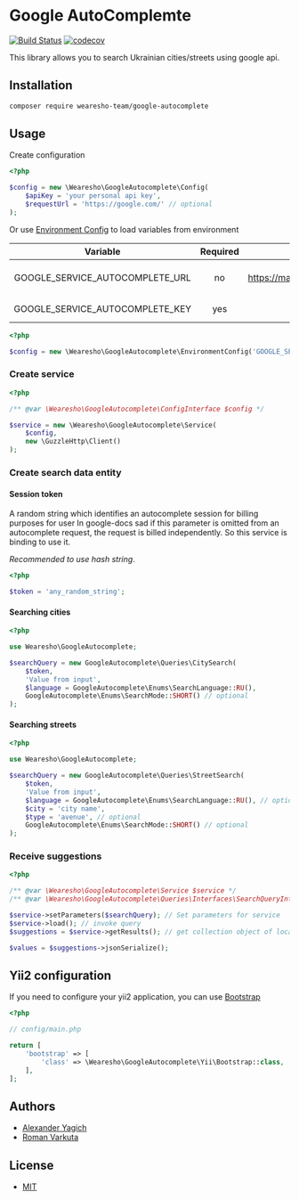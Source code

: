 # Google AutoComplemte
[![Build Status](https://travis-ci.org/wearesho-team/google-autocomplete.svg?branch=master)](https://travis-ci.org/wearesho-team/google-autocomplete)
[![codecov](https://codecov.io/gh/wearesho-team/google-autocomplete/branch/master/graph/badge.svg)](https://codecov.io/gh/wearesho-team/google-autocomplete)

This library allows you to search Ukrainian cities/streets using google api.

## Installation

```bash
composer require wearesho-team/google-autocomplete
```

## Usage

Create configuration

```php
<?php

$config = new \Wearesho\GoogleAutocomplete\Config(
    $apiKey = 'your personal api key',
    $requestUrl = 'https://google.com/' // optional
);
```

Or use [Environment Config](./src/EnvironmentConfig.php) to load variables from environment

| Variable | Required | Default value | Description |
|:-------------------------------:|:--------:|:------------------------------------------------------------:|:---------------------------------------:|
| GOOGLE_SERVICE_AUTOCOMPLETE_URL | no | https://maps.googleapis.com/maps/api/place/autocomplete/json | url for google-autocomplete-api service |
| GOOGLE_SERVICE_AUTOCOMPLETE_KEY | yes |  | your private key |

```php
<?php

$config = new \Wearesho\GoogleAutocomplete\EnvironmentConfig('GOOGLE_SERVICE_AUTOCOMPLETE');
```

### Create service

```php
<?php

/** @var \Wearesho\GoogleAutocomplete\ConfigInterface $config */

$service = new \Wearesho\GoogleAutocomplete\Service(
    $config,
    new \GuzzleHttp\Client()
);

```

### Create search data entity

#### Session token

A random string which identifies an autocomplete session for billing purposes for user
In google-docs sad if this parameter is omitted from an autocomplete request, the request is billed independently. 
So this service is binding to use it.

*Recommended to use hash string*.

```php
<?php

$token = 'any_random_string';
```

#### Searching cities
```php
<?php

use Wearesho\GoogleAutocomplete;

$searchQuery = new GoogleAutocomplete\Queries\CitySearch(
    $token,
    'Value from input',
    $language = GoogleAutocomplete\Enums\SearchLanguage::RU(),
    GoogleAutocomplete\Enums\SearchMode::SHORT() // optional
);
```

#### Searching streets
```php
<?php

use Wearesho\GoogleAutocomplete;

$searchQuery = new GoogleAutocomplete\Queries\StreetSearch(
    $token,
    'Value from input',
    $language = GoogleAutocomplete\Enums\SearchLanguage::RU(), // optional
    $city = 'city name',
    $type = 'avenue', // optional
    GoogleAutocomplete\Enums\SearchMode::SHORT() // optional
);
```

### Receive suggestions

```php
<?php

/** @var \Wearesho\GoogleAutocomplete\Service $service */
/** @var \Wearesho\GoogleAutocomplete\Queries\Interfaces\SearchQueryInterface $searchQuery */

$service->setParameters($searchQuery); // Set parameters for service
$service->load(); // invoke query
$suggestions = $service->getResults(); // get collection object of locations

$values = $suggestions->jsonSerialize();
```

## Yii2 configuration

If you need to configure your yii2 application, you can use [Bootstrap](./src/Yii/Bootstrap.php)

```php
<?php

// config/main.php

return [
    'bootstrap' => [
        'class' => \Wearesho\GoogleAutocomplete\Yii\Bootstrap::class,        
    ],
];
```

## Authors

- [Alexander Yagich](mailto:aleksa.yagich@gmail.com)
- [Roman Varkuta](mailto:roman.varkuta@gmail.com)

## License

- [MIT](./LICENSE)
